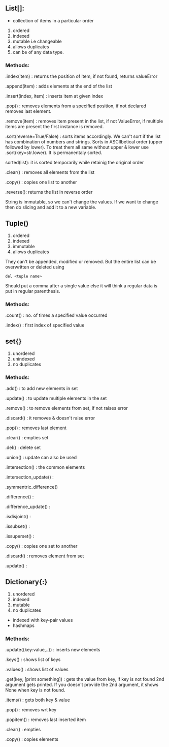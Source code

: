 ## List[]: 
- collection of items in a particular order

1. ordered
2. indexed
3. mutable i.e changeable
4. allows duplicates
5. can be of any data type.

### Methods:

.index(item) : returns the position of item, if not found, returns valueError

.append(item) : adds elements at the end of the list

.insert(index, item) : inserts item at given index

.pop() : removes elements from a specified position, if not declared removes last element.

.remove(item) : removes item present in the list, if not ValueError, if multiple items are present the first instance is removed.

.sort(reverse=True/False) : sorts items accordingly. We can't sort if the list has combination of numbers and strings. Sorts in ASCIIbetical order (upper followed by lower). To treat them all same without upper & lower use .sort(key=str.lower). It is permanentaly sorted.

sorted(list): it is sorted temporarily while retainig the original order

.clear() : removes all elements from the list

.copy() : copies one list to another

.reverse(): returns the list in reverse order

String is immutable, so we can't change the values. If we want to change then do slicing and add it to a new variable.


## Tuple()

1. ordered
2. indexed
3. immutable
4. allows duplicates

They can't be appended, modified or removed.
But the entire list can be overwritten or deleted using

```
del <tuple name>
```

Should put a comma after a single value else it will think a regular data is put in regular parenthesis.

### Methods:

.count() : no. of times a specified value occurred

.index() : first index of specified value


## set{}

1. unordered
2. unindexed
3. no duplicates

### Methods:

.add() : to add new elements in set

.update() : to update multiple elements in the set

.remove() : to remove elements from set, if not raises error

.discard() : it removes & doesn't raise error

.pop() : removes last element

.clear() : empties set

.del() : delete set

.union() : update can also be used

.intersection() : the common elements

.intersection_update() :

.symmentric_difference()

.difference() :

.difference_update() :

.isdisjoint() :

.issubset() :

.issuperset() :

.copy() : copies one set to another

.discard() : removes element from set

.update() :

<hline>
  
## Dictionary{:}

1. unordered
2. indexed
3. mutable
4. no duplicates

- indexed with key-pair values
- hashmaps

### Methods:

.update({key:value,..}) : inserts new elements

.keys() : shows list of keys

.values() : shows list of values

.get(key, [print something]) : gets the value from key, if key is not found 2nd argument gets printed. If you doesn't provide the 2nd argument, it shows None when key is not found.

.items() : gets both key & value

.pop() : removes wrt key

.popitem() : removes last inserted item

.clear() : empties

.copy() : copies elements

